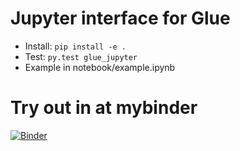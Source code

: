 # Jupyter interface for Glue
 * Install: `pip install -e .`
 * Test: `py.test glue_jupyter`
 * Example in notebook/example.ipynb

# Try out in at mybinder

[![Binder](https://mybinder.org/badge.svg)](https://mybinder.org/v2/gh/glue-viz/glue-jupyter/mybinder)